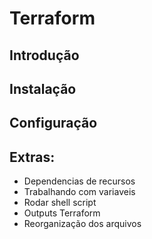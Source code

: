 # Terraform

## Introdução

## Instalação

## Configuração

## Extras:

- Dependencias de recursos
- Trabalhando com variaveis
- Rodar shell script
- Outputs Terraform
- Reorganização dos arquivos
